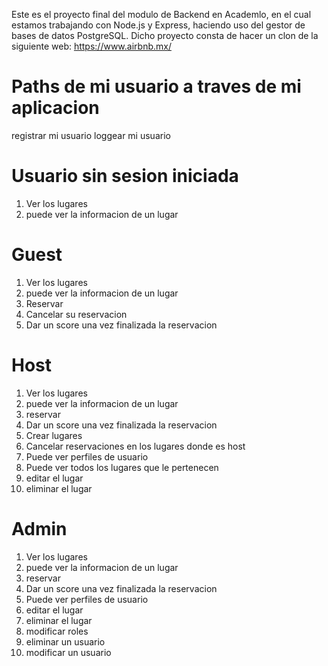 Este es el proyecto final del modulo de Backend en Academlo, en el cual estamos trabajando con Node.js y Express, haciendo uso del gestor de bases de datos PostgreSQL.
Dicho proyecto consta de hacer un clon de la siguiente web: https://www.airbnb.mx/

# Paths de mi usuario a traves de  mi aplicacion

registrar mi usuario
loggear mi usuario

# Usuario sin sesion iniciada

1. Ver los lugares
2. puede ver la informacion de un lugar

# Guest

1. Ver los lugares
2. puede ver la informacion de un lugar
3. Reservar
4. Cancelar su reservacion
4. Dar un score una vez finalizada la reservacion

# Host

1. Ver los lugares
2. puede ver la informacion de un lugar
3. reservar
4. Dar un score una vez finalizada la reservacion
5. Crear lugares
6. Cancelar reservaciones en los lugares donde es host
7. Puede ver perfiles de usuario
8. Puede ver todos los lugares que le pertenecen
9. editar el lugar
10. eliminar el lugar

# Admin
1. Ver los lugares
2. puede ver la informacion de un lugar
3. reservar
4. Dar un score una vez finalizada la reservacion
5. Puede ver perfiles de usuario
6. editar el lugar
7. eliminar el lugar
8. modificar roles
9. eliminar un usuario
10. modificar un usuario
